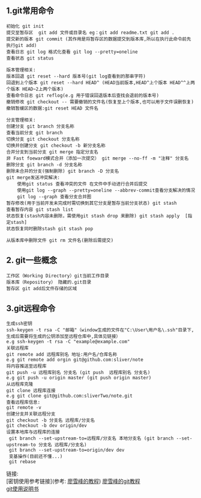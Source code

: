 ## 1.git常用命令
	初始化 git init
	提交至暂存区  git add 文件或目录名 eg：git add readme.txt git add .
	提交新的版本 git commit (其作用是将暂存区的数据提交到版本库,所以在执行此命令前先执行git add)
	查看日志 git log 格式化查看 git log --pretty=oneline
	查看状态 git status
	
	版本管理相关:
	版本回退 git reset --hard 版本号(git log查看到的那串字符) 
	回退到上个版本 git reset --hard HEAD^ (HEAD当前版本,HEAD^上个版本 HEAD^^上两个版本 HEAD~2上两个版本)
	查看命令日志 git reflog(e.g 用于错误回退版本后查找会退前的版本号)
	撤销修改 git checkout -- 需要撤销的文件名(恢复至上个版本,也可以用于文件误删恢复)
	撤销暂缓区的数据:git reset HEAD 文件名
	
	分支管理相关:
	创建分支 git branch 分支名称
	查看当前分支 git branch
	切换分支 git checkout 分支名称
	切换并创建分支 git checkout -b 新分支名称
	合并分支到当前分支 git merge 指定分支名
	非 Fast foeward模式合并（添加一次提交） git merge --no-ff -m "注释" 分支名
	删除分支 git branch -d 分支名称
	删除未合并的分支(强制删除) git branch -D 分支名
	git merge发送冲突解决:
		使用git status 查看冲突的文件 在文件中手动进行合并后提交 
		使用git log --graph --pretty=oneline --abbrev-commit查看分支解决的情况
		git log --graph 查看分支合并图
	暂存修改(用于当前开发未完成时需切换到其它分支是暂存当前分支状态) git stash
	查看暂存内容 git stash list
	状态恢复(stash内容未删除，需使用git stash drop 来删除) git stash apply  [指定stash]
	状态恢复同时删除stash git stash pop
	
	从版本库中删除文件 git rm 文件名(删除后需提交)
## 2. git一些概念
	工作区（Working Directory）git当前工作目录
	版本库（Repository） 隐藏的.git目录
	暂存区 git add后文件存储的区域
## 3.git远程命令
	生成ssh密钥
	ssh-keygen -t rsa -C "邮箱"（window生成的文件在"C:\User\用户名\.ssh"目录下,生成后需要将生成的公钥添加至远程仓库中,具体见链接）
	e.g ssh-keygen -t rsa -C "example@example.com" 
	关联远程库
	git remote add 远程库别名 地址:用户名/仓库名称
	e.g git remote add orgin git@github.com:sliver/note
	将内容推送至远程库
	git push -u 远程库别名 分支名 (git push  远程库别名 分支名)
	e.g git push -u origin master (git push origin master)
	从远程库克隆
	git clone 远程库连接
	e.g git clone git@github.com:sliverTwo/note.git
	查看远程库信息:
	git remote -v
	创建分支并关联远程分支
	git checkout -b 分支名 远程库/分支名
	git checkout -b dev origin/dev
	设置本地库与远程库的连接
	 git branch --set-upstream-to=远程库/分支名 本地分支名 (git branch --set-upstream-to 分支名 远程库/分支名)
	 git branch --set-upstream-to=origin/dev dev
	 变基操作(目前还不懂...)
	 git rebase 
	
链接:  
[密钥使用参考链接](参考: [廖雪峰的教程](https://www.liaoxuefeng.com/wiki/0013739516305929606dd18361248578c67b8067c8c017b000/001374385852170d9c7adf13c30429b9660d0eb689dd43a000))
[廖雪峰的git教程](https://www.liaoxuefeng.com/wiki/0013739516305929606dd18361248578c67b8067c8c017b000)  
[git使用说明书](https://git-scm.com/book/zh/v2)
	